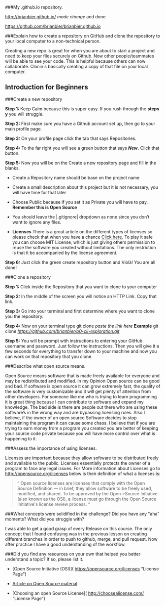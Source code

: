 ###My .github.io repository.

http://brianbier.github.io/
_made change_ and done 

https://github.com/brianbier/brianbier.github.io

###Explain how to create a repository on GitHub and clone the repository to your local computer to a non-technical person.

Creating a new repo is great for when you are about to start a project and need to keep your files securely on Github. Now other people/teammates will be able to see your code. This is helpful because others can now collaborate. Clonin s basically creating a copy of that file on your local computer.

**Introduction for Beginners**
---

###Create a new repository

**Step 1:** Keep Calm because this is super easy. If you rush through the **steps y** you will struggle.

**Step 2:** First make sure you have a Github account set up, then go to your main profile page.

**Step 3:** On your profile page click the tab that says Repositories.

**Step 4:** To the far right you will see a green button that says **_New_.** Click that button.

**Step 5:** Now you will be on the Create a new repository page and fill in the blanks.

* Create a Repository name should be base on the project name

* Create a small description about this project but it is not necessary, you will have time for that later

* Choose Public because if you set it as Private you will have to pay. **Remember this is Open Source**

* You should leave the |.gitignore| dropdown as none since you don’t want to ignore any files.

* **Licenses** There is a great article on the different types of licenses so please check that when you have a chance [Click here.]( http://www.smashingmagazine.com/2010/03/a-short-guide-to-open-source-and-similar-licenses/ "License Page") To play it safe you can choose MIT License, which is just giving others permission to reuse the software you created without limitations. The only restriction is that it be accompanied by the license agreement.

**Step 6:** Just click the green create repository button and Violà! You are all done!



###Clone a repository


**Step 1:** Click inside the Repository that you want to clone to your computer

**Step 2:** In the middle of the screen you will notice an HTTP Link. Copy that link.


**Step 3:** Go into your terminal and first determine where you want to clone you the repository.


**Step 4:** Now on your terminal type git clone _paste the link here_ 
**Example** 
git clone _https://github.com/brianbier/p0-cli-exploration.git_ 


**Step 5:** You will be prompt with instructions to entering your GitHub username and password. Just follow the instructions. Then you will give it a few seconds for everything to transfer down to your machine and now you can work on that repository that you clone.



###Describe what open source means.

Open Source means software that is made freely available for everyone and may be redistributed and modified. 
In my Opinion Open source can be good and bad. If software is open source it can grow extremely fast, the quality of the software is very customizable and it will get plenty of attention from other developers. For someone like me who is trying to learn programming it is great thing because I can contribute to software and expand my knowledge. The bad side is there are people out there who are using these software’s in the wrong way and are bypassing licensing rules. Also I believe, if the owner of an open source Software decides to stop maintaining the program it can cause some chaos. 
I believe that if you are trying to earn money from a program you created you are better of keeping your source code private because you will have more control over what is happening to it. 


###Assess the importance of using licenses.


Licenses are important because they allow software to be distributed freely and available to the public. 
Licenses essentially protects the owner of a program to face any legal issues. 
For More information about Licenses go to <http://opensource.org/licenses> below is their definition of what a licenses is:

> “ Open source licenses are licenses that comply with the Open Source Definition — in brief, they allow software to be freely used, modified, and shared. To be approved by the Open >Source Initiative (also known as the OSI), a license must go through the Open Source Initiative's license review process. “


###What concepts were solidified in the challenge? Did you have any "aha" moments? What did you struggle with?

I was able to get a good grasp of every Release on this course. The only concept that I found confusing was in the previous lesson on creating different branches in order to push to github, merge, and pull request. Now after practice I have a good understanding of the workflow.

###Did you find any resources on your own that helped you better understand a topic? If so, please list it.

* [Open Source Initiative (OSI)]( https://opensource.org/licenses “License Page")
* [Article on Open Source material]( http://www.smashingmagazine.com/2010/03/a-short-guide-to-open-source-and-similar-licenses/ "License Page")

* [Choosing an open Source License]( http://choosealicense.com/
 “License Page")
